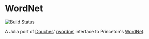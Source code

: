 # WordNet

[![Build Status](https://travis-ci.org/jbn/WordNet.jl.svg?branch=master)](https://travis-ci.org/jbn/WordNet.jl)

A Julia port of [Douches](https://github.com/doches)' [rwordnet](https://github.com/doches/rwordnet) interface to Princeton's [WordNet](https://wordnet.princeton.edu/).

